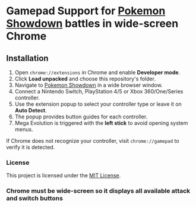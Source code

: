 # Gamepad Support for [Pokemon Showdown](https://play.pokemonshowdown.com) battles in wide-screen Chrome

## Installation

1. Open `chrome://extensions` in Chrome and enable **Developer mode**.
2. Click **Load unpacked** and choose this repository's folder.
3. Navigate to [Pokemon Showdown](https://play.pokemonshowdown.com) in a wide browser window.
4. Connect a Nintendo Switch, PlayStation 4/5 or Xbox 360/One/Series controller.
5. Use the extension popup to select your controller type or leave it on **Auto Detect**.
6. The popup provides button guides for each controller.
7. Mega Evolution is triggered with the **left stick** to avoid opening system menus.

If Chrome does not recognize your controller, visit `chrome://gamepad` to verify it is detected.

### License

This project is licensed under the [MIT License](LICENSE).

### Chrome must be wide-screen so it displays all available attack and switch buttons
